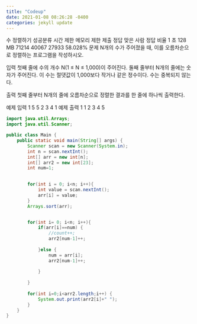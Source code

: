 ```yaml
---
title: "Codeup"
date: 2021-01-08 08:26:28 -0400
categories: jekyll update
---
```

수 정렬하기 성공분류
시간 제한	메모리 제한	제출	정답	맞은 사람	정답 비율
1 초	128 MB	71214	40067	27933	58.028%
문제
N개의 수가 주어졌을 때, 이를 오름차순으로 정렬하는 프로그램을 작성하시오.

입력
첫째 줄에 수의 개수 N(1 ≤ N ≤ 1,000)이 주어진다. 둘째 줄부터 N개의 줄에는 숫자가 주어진다. 이 수는 절댓값이 1,000보다 작거나 같은 정수이다. 수는 중복되지 않는다.

출력
첫째 줄부터 N개의 줄에 오름차순으로 정렬한 결과를 한 줄에 하나씩 출력한다.

예제 입력 1 
5
5
2
3
4
1
예제 출력 1 
1
2
3
4
5
```java
import java.util.Arrays;
import java.util.Scanner;

public class Main {
	public static void main(String[] args) {
		Scanner scan = new Scanner(System.in);
		int n = scan.nextInt();
		int[] arr = new int[n];
		int[] arr2 = new int[23];
		int num=1;

		
		for(int i = 0; i<n; i++){
			int value = scan.nextInt();
			arr[i] = value;
		}
		Arrays.sort(arr);


		for(int i= 0; i<n; i++){
			if(arr[i]==num) {
				//count++;
				arr2[num-1]++;
				
			}else {	
				num = arr[i];
				arr2[num-1]++;
	
			}
		
		}    
		
		for(int i=0;i<arr2.length;i++) {
			System.out.print(arr2[i]+" ");
		}
	}
}


```
